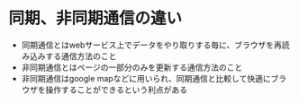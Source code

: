# 同期、非同期通信の違い
- 同期通信とはwebサービス上でデータをやり取りする毎に、ブラウザを再読み込みする通信方法のこと
- 非同期通信とはページの一部分のみを更新する通信方法のこと
- 非同期通信はgoogle mapなどに用いられ、同期通信と比較して快適にブラウザを操作することができるという利点がある
